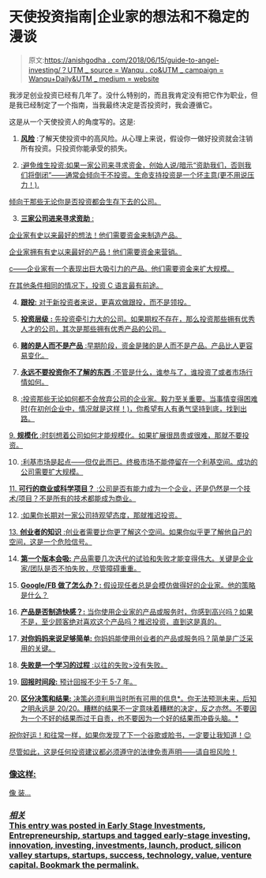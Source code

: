 # 天使投资指南|企业家的想法和不稳定的漫谈

> 原文:[https://anishgodha . com/2018/06/15/guide-to-angel-investing/？UTM _ source = Wanqu . co&UTM _ campaign = Wanqu+Daily&UTM _ medium = website](https://anishgodha.com/2018/06/15/guide-to-angel-investing/?utm_source=wanqu.co&utm_campaign=Wanqu+Daily&utm_medium=website)



我涉足创业投资已经有几年了。没什么特别的，而且我肯定没有把它作为职业，但是我已经制定了一个指南，当我最终决定是否投资时，我会遵循它。

这是从一个天使投资人的角度写的。这是:

1.  **<u>风险</u>** :了解天使投资中的高风险。从心理上来说，假设你一做好投资就会注销所有投资。只投资你能承受的损失。

2.  <u>:避免维生投资:如果一家公司来寻求资金，创始人说/暗示“资助我们，否则我们将倒闭”——通常会倾向于不投资。生命支持投资是一个坏主意(更不用说压力！).</u>

 <u>倾向于那些无论你是否投资都会生存下去的公司。

3.  **<u>三家公司进来寻求资助</u>** :

企业家有史以来最好的想法！他们需要资金来制造产品。

企业家拥有有史以来最好的产品！他们需要资金来营销。

c——企业家有一个表现出巨大吸引力的产品。他们需要资金来扩大规模。

在其他条件相同的情况下，投资 C 语言最有前途。

4.  **<u>跟投:</u>** 对于新投资者来说，更喜欢做跟投，而不是领投。

5.  **<u>投资层级</u>** **:** 先投资牵引力大的公司。如果期权不存在，那么投资那些拥有优秀人才的公司，其次是那些拥有优秀产品的公司。

6.  **<u>赌的是人而不是产品</u>** :早期阶段，资金是赌的是人而不是产品。产品比人更容易变化。

7.  **<u>永远不要投资你不了解的东西</u>** :不管是什么，谁参与了，谁投资了或者市场行情如何。

8.  <u>:投资那些无论如何都不会放弃公司的企业家。毅力至关重要。当事情变得困难时(在初创企业中，情况就是这样！)，你希望有人有勇气坚持到底，找到出路。</u>

 <u>9.  **<u>规模化</u>** :时刻想着公司如何才能规模化。如果扩展很昂贵或很难，那就不要投资。

10.  <u>:利基市场是起点——但仅此而已。终极市场不能停留在一个利基空间。成功的公司需要扩大规模。</u>

 <u>11.  **<u>可行的商业或科学项目？</u>** :公司是否有能力成为一个企业，还是仍然是一个技术/项目？不是所有的技术都能成为商业。

12.  <u>:如果你长期对一家公司持观望态度，那就推迟投资。</u>

 <u>13.  **<u>创业者的知识</u>** :创业者需要比你更了解这个空间。如果你似乎更了解他自己的空间，这是一个危险信号。

14.  **<u>第一个版本会吸:</u>** 产品需要几次迭代的试验和失败才能变得伟大。关键是企业家/团队是否不怕失败，尽管障碍重重。

15.  **<u>Google/FB 做了怎么办？:</u>** 假设现任者总是会模仿做得好的企业家。他的策略是什么？

16.  **<u>产品是否制造快感？:</u>** 当你使用企业家的产品或服务时，你感到高兴吗？如果不是，至少顾客绝对喜欢这个产品吗？推迟投资，直到这是真的。

17.  **<u>对你妈妈来说足够简单:</u>** 你妈妈能使用创业者的产品或服务吗？简单是广泛采用的关键。

18.  **<u>失败是一个学习的过程</u>** :以往的失败>没有失败。

19.  **<u>回报时间段:</u>** 预计回报不少于 5-7 年。

20.  **<u>区分决策和结果:</u>** <u>决策必须利用当时所有可用的信息*。你无法预测未来，后知之明永远是 20/20。糟糕的结果不一定意味着糟糕的决定，反之亦然。不要因为一个不好的结果而过于自责，也不要因为一个好的结果而冲昏头脑。*</u>

 <u>祝你好运！和往常一样，如果你发现了下一个谷歌或脸书，一定要让我知道！😉

尽管如此，这是任何投资建议都必须遵守的法律免责声明——请自担风险！

### 像这样:

像 装...

### *相关*</u></u></u></u></u>  <u><u><u><footer class="entry-meta">This entry was posted in [Early Stage Investments](https://anishgodha.com/category/early-stage-investments/), [Entrepreneurship](https://anishgodha.com/category/entrepreneurship/), [startups](https://anishgodha.com/category/startups/) and tagged [early-stage investing](https://anishgodha.com/tag/early-stage-investing/), [innovation](https://anishgodha.com/tag/innovation/), [investing](https://anishgodha.com/tag/investing/), [investments](https://anishgodha.com/tag/investments/), [launch](https://anishgodha.com/tag/launch/), [product](https://anishgodha.com/tag/product/), [silicon valley startups](https://anishgodha.com/tag/silicon-valley-startups/), [startups](https://anishgodha.com/tag/startups/), [success](https://anishgodha.com/tag/success/), [technology](https://anishgodha.com/tag/technology/), [value](https://anishgodha.com/tag/value/), [venture capital](https://anishgodha.com/tag/venture-capital/). Bookmark the [permalink](https://anishgodha.com/2018/06/15/guide-to-angel-investing/ "Permalink to Guide to Angel Investing").</footer></u></u></u> 